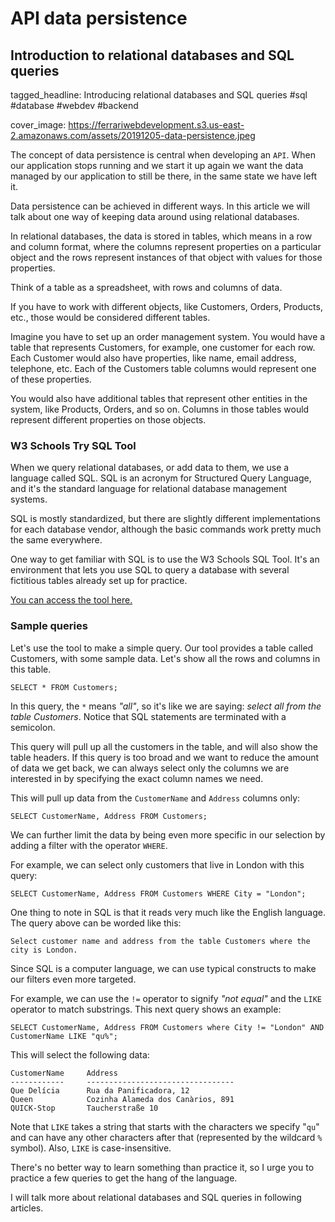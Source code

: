 # API data persistence
## Introduction to relational databases and SQL queries

tagged_headline: Introducing relational databases and SQL queries #sql #database #webdev #backend

cover_image: https://ferrariwebdevelopment.s3.us-east-2.amazonaws.com/assets/20191205-data-persistence.jpeg


The concept of data persistence is central when developing an `API`.
When our application stops running and we start it up again we want the data managed by our application to still be there, in the same state we have left it.

Data persistence can be achieved in different ways. In this article we will talk about one way of keeping data around using relational databases.

In relational databases, the data is stored in tables, which means in a row and column format, where the columns represent properties on a particular object and the rows represent instances of that object with values for those properties.

Think of a table as a spreadsheet, with rows and columns of data.

If you have to work with different objects, like Customers, Orders, Products, etc., those would be considered different tables.

Imagine you have to set up an order management system. You would have a table that represents Customers, for example, one customer for each row.
Each Customer would also have properties, like name, email address, telephone, etc. Each of the Customers table columns would represent one of these properties.

You would also have additional tables that represent other entities in the system, like Products, Orders, and so on. Columns in those tables would represent different properties on those objects.

### W3 Schools Try SQL Tool

When we query relational databases, or add data to them, we use a language called SQL. SQL is an acronym for Structured Query Language, and it's the standard language for relational database management systems.

SQL is mostly standardized, but there are slightly different implementations for each database vendor, although the basic commands work pretty much the same everywhere.

One way to get familiar with SQL is to use the W3 Schools SQL Tool.
It's an environment that lets you use SQL to query a database with several fictitious tables already set up for practice.

[You can access the tool here.](https://www.w3schools.com/sql/trysql.asp?filename=trysql_select_all.)

### Sample queries

Let's use the tool to make a simple query.
Our tool provides a table called Customers, with some sample data. Let's show all the rows and columns in this table.

```
SELECT * FROM Customers;
```

In this query, the `*` means *"all"*, so it's like we are saying: *select all from the table Customers*. Notice that SQL statements are terminated with a semicolon.

This query will pull up all the customers in the table, and will also show the table headers. If this query is too broad and we want to reduce the amount of data we get back, we can always select only the columns we are interested in by specifying the exact column names we need.

This will pull up data from the `CustomerName` and `Address` columns only:

```
SELECT CustomerName, Address FROM Customers;
```

We can further limit the data by being even more specific in our selection by adding a filter with the operator `WHERE`.

For example, we can select only customers that live in London with this query:

```
SELECT CustomerName, Address FROM Customers WHERE City = "London";
```

One thing to note in SQL is that it reads very much like the English language.
The query above can be worded like this:

```
Select customer name and address from the table Customers where the city is London.
```

Since SQL is a computer language, we can use typical constructs to make our filters even more targeted.

For example, we can use the `!=` operator to signify *"not equal"* and the `LIKE` operator to match substrings.
This next query shows an example:

```
SELECT CustomerName, Address FROM Customers where City != "London" AND CustomerName LIKE "qu%";
```

This will select the following data:

```
CustomerName     Address
------------     --------------------------------- 
Que Delícia      Rua da Panificadora, 12
Queen            Cozinha Alameda dos Canàrios, 891
QUICK-Stop       Taucherstraße 10
```

Note that `LIKE` takes a string that starts with the characters we specify "`qu`" and can have any other characters after that (represented by the wildcard `%` symbol).
Also, `LIKE` is case-insensitive.

There's no better way to learn something than practice it, so I urge you to practice a few queries to get the hang of the language.

I will talk more about relational databases and SQL queries in following articles.